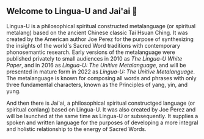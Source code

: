 ## Welcome to Lingua-U and Jai'ai 👋

Lingua-U is a philosophical spiritual constructed metalanguage (or spiritual metalang) based on the ancient Chinese classic Tai Hsuan Ching. It was created by the American author Joe Perez for the purpose of synthesizing the insights of the world's Sacred Word traditions with contemporary phonosemantic research. Early versions of the metalanguage were published privately to small audiences in 2010 as *The Lingua-U White Paper*, and in 2016 as *Lingua-U: The Unitive Metalanguage*, and will be presented in mature form in 2022 as *Lingua-U: The Unitive Metalanguage*. The metalanguage is known for composing all words and phrases with only three fundamental characters, known as the Principles of yang, yin, and yung.

And then there is Jai'ai, a philosophical spiritual constructged language (or spiritual conlang) based on Lingua-U. It was also created by Joe Perez and will be launched at the same time as Lingua-U or subsequently. It supplies a spoken and written language for the purposes of developing a more integral and holistic relationship to the energy of Sacred Words.  
